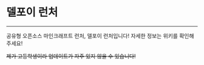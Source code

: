 # 델포이 런처
------------------------

공유형 오픈소스 마인크래프트 런처, 델포이 런처입니다!
자세한 정보는 위키를 확인해주세요!

~~제가 고등학생이라 업데이트가 자주 있지 않을 수 있습니다!~~